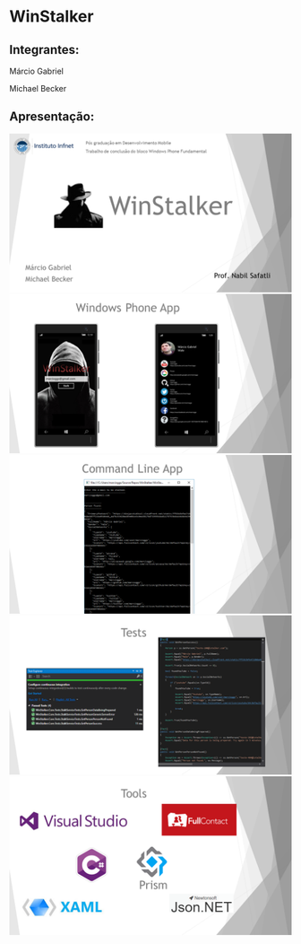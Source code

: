 # WinStalker

Integrantes: 
--------
Márcio Gabriel

Michael Becker


Apresentação:
--------


![](Presentation/Slide1.png)
![](Presentation/Slide2.png)
![](Presentation/Slide3.png)
![](Presentation/Slide4.png)
![](Presentation/Slide5.png)
